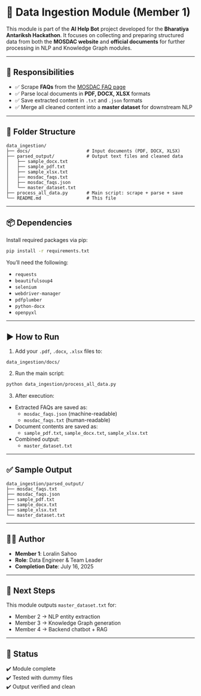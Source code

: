 
# 🧾 Data Ingestion Module (Member 1)

This module is part of the **AI Help Bot** project developed for the **Bharatiya Antariksh Hackathon**. It focuses on collecting and preparing structured data from both the **MOSDAC website** and **official documents** for further processing in NLP and Knowledge Graph modules.

---

## 🔧 Responsibilities

- ✅ Scrape **FAQs** from the [MOSDAC FAQ page](https://mosdac.gov.in/faq-page)
- ✅ Parse local documents in **PDF, DOCX, XLSX** formats
- ✅ Save extracted content in `.txt` and `.json` formats
- ✅ Merge all cleaned content into a **master dataset** for downstream NLP

---

## 📁 Folder Structure

```
data_ingestion/
├── docs/                     # Input documents (PDF, DOCX, XLSX)
├── parsed_output/            # Output text files and cleaned data
│   ├── sample_docx.txt
│   ├── sample_pdf.txt
│   ├── sample_xlsx.txt
│   ├── mosdac_faqs.txt
│   ├── mosdac_faqs.json
│   └── master_dataset.txt
├── process_all_data.py       # Main script: scrape + parse + save
└── README.md                 # This file
```

---

## 📦 Dependencies

Install required packages via pip:

```bash
pip install -r requirements.txt
```

You’ll need the following:

- `requests`
- `beautifulsoup4`
- `selenium`
- `webdriver-manager`
- `pdfplumber`
- `python-docx`
- `openpyxl`

---

## ▶️ How to Run

1. Add your `.pdf`, `.docx`, `.xlsx` files to:

```
data_ingestion/docs/
```

2. Run the main script:

```bash
python data_ingestion/process_all_data.py
```

3. After execution:

- Extracted FAQs are saved as:
  - `mosdac_faqs.json` (machine-readable)
  - `mosdac_faqs.txt` (human-readable)
- Document contents are saved as:
  - `sample_pdf.txt`, `sample_docx.txt`, `sample_xlsx.txt`
- Combined output:
  - `master_dataset.txt`

---

## ✅ Sample Output

```text
data_ingestion/parsed_output/
├── mosdac_faqs.txt
├── mosdac_faqs.json
├── sample_pdf.txt
├── sample_docx.txt
├── sample_xlsx.txt
└── master_dataset.txt
```

---

## 👨‍💻 Author

- **Member 1**: Loralin Sahoo  
- **Role**: Data Engineer & Team Leader  
- **Completion Date**: July 16, 2025

---

## 🧠 Next Steps

This module outputs `master_dataset.txt` for:

- Member 2 → NLP entity extraction  
- Member 3 → Knowledge Graph generation  
- Member 4 → Backend chatbot + RAG

---

## 📌 Status

✔️ Module complete  
✔️ Tested with dummy files  
✔️ Output verified and clean
